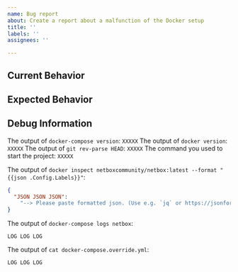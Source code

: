 ```yaml
---
name: Bug report
about: Create a report about a malfunction of the Docker setup
title: ''
labels: ''
assignees: ''

---
```


<!--

Please only raise an issue if you're certain that you've found a bug.
Else, see these other means to get help:

* See our troubleshooting section:
  https://github.com/netbox-community/netbox-docker/wiki/Troubleshooting
* Have a look at the rest of the wiki:
  https://github.com/netbox-community/netbox-docker/wiki
* Check the release notes:
  https://github.com/netbox-community/netbox-docker/releases
* Look through the issues already resolved:
  https://github.com/netbox-community/netbox-docker/issues?q=is%3Aclosed

If you did not find what you're looking for,
try the help of our community:

* Post to Github Discussions:
  https://github.com/netbox-community/netbox-docker/discussions
* Join the `#netbox-docker` channel on our Slack:
  https://join.slack.com/t/netdev-community/shared_invite/zt-mtts8g0n-Sm6Wutn62q_M4OdsaIycrQ
* Ask on the NetBox mailing list:
  https://groups.google.com/d/forum/netbox-discuss

Please don't open an issue to open a PR.
Just submit the PR, that's good enough.

-->

## Current Behavior

<!-- describe what you did and how it misbehaved -->



## Expected Behavior

<!-- describe what you expected instead -->



## Debug Information

<!-- please fill in the following information that helps us debug your problem more quickly -->

The output of `docker-compose version`: `XXXXX`
The output of `docker version`: `XXXXX`
The output of `git rev-parse HEAD`: `XXXXX`
The command you used to start the project: `XXXXX`

<!-- adjust the `latest` tag to the version you're using -->
The output of `docker inspect netboxcommunity/netbox:latest --format "{{json .Config.Labels}}"`:

```json
{
  "JSON JSON JSON":
    "--> Please paste formatted json. (Use e.g. `jq` or https://jsonformatter.curiousconcept.com/)"
}
```

The output of `docker-compose logs netbox`:
<!--
If your log is very long, create a Gist instead and post the link to it: https://gist.github.com
-->

```text
LOG LOG LOG
```

The output of `cat docker-compose.override.yml`:
<!--
If this file is very long, create a Gist instead and post the link to it: https://gist.github.com
-->

```text
LOG LOG LOG
```
